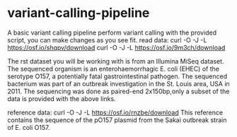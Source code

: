# variant-calling-pipeline
A basic variant calling pipeline 
perform variant calling with the provided script, you can make changes as you see fit.
read data:
curl -O -J -L https://osf.io/shqpv/download
curl -O -J -L https://osf.io/9m3ch/download

The rst dataset you will be working with is from an Illumina MiSeq dataset. The sequenced organism is an
enterohaemorrhagic E. coli (EHEC) of the serotype O157, a potentially fatal gastrointestinal pathogen. The sequenced bacterium was part of an outbreak investigation in the St. Louis area, USA in 2011. The sequencing was done as
paired-end 2x150bp,only a subset of the data is provided with the above links.

reference data: 
curl -O -J -L https://osf.io/rnzbe/download 
This reference contains the sequence of the pO157 plasmid from the Sakai outbreak strain of E. coli O157.
